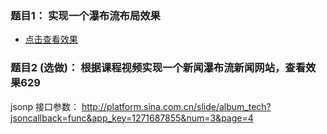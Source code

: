 ### 题目1： 实现一个瀑布流布局效果

- [点击查看效果](http://js.jirengu.com/yizoc/3/edit)

### 题目2 (选做)： 根据课程视频实现一个新闻瀑布流新闻网站，查看效果629

jsonp 接口参数： http://platform.sina.com.cn/slide/album_tech?jsoncallback=func&app_key=1271687855&num=3&page=4






